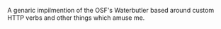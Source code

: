 A genaric impilmention of the OSF's Waterbutler based around custom HTTP verbs and other things which amuse me.